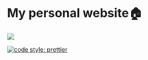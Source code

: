 # My personal website🏠

![](https://github.com/JesperBry/jesperbry.com/actions/workflows/build-deploy.yml/badge.svg)

[![code style: prettier](https://img.shields.io/badge/code_style-prettier-ff69b4.svg?style=flat-square)](https://github.com/prettier/prettier)
